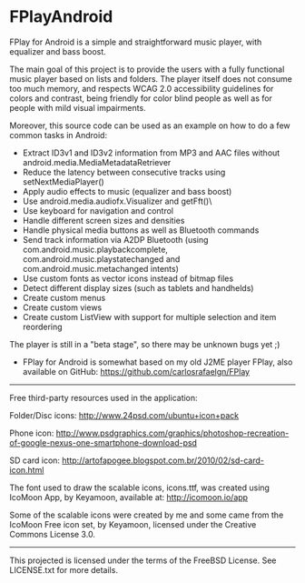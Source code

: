 FPlayAndroid
============

FPlay for Android is a simple and straightforward music player, with equalizer and bass boost.

The main goal of this project is to provide the users with a fully functional music player based on lists and folders. The player itself does not consume too much memory, and respects WCAG 2.0 accessibility guidelines for colors and contrast, being friendly for color blind people as well as for people with mild visual impairments.

Moreover, this source code can be used as an example on how to do a few common tasks in Android:
- Extract ID3v1 and ID3v2 information from MP3 and AAC files without android.media.MediaMetadataRetriever
- Reduce the latency between consecutive tracks using setNextMediaPlayer()
- Apply audio effects to music (equalizer and bass boost)
- Use android.media.audiofx.Visualizer and getFft()\
- Use keyboard for navigation and control
- Handle different screen sizes and densities
- Handle physical media buttons as well as Bluetooth commands
- Send track information via A2DP Bluetooth (using com.android.music.playbackcomplete, com.android.music.playstatechanged and com.android.music.metachanged intents)
- Use custom fonts as vector icons instead of bitmap files
- Detect different display sizes (such as tablets and handhelds)
- Create custom menus
- Create custom views
- Create custom ListView with support for multiple selection and item reordering

The player is still in a "beta stage", so there may be unknown bugs yet ;)

* FPlay for Android is somewhat based on my old J2ME player FPlay, also available on GitHub: https://github.com/carlosrafaelgn/FPlay

----

Free third-party resources used in the application:

Folder/Disc icons: http://www.24psd.com/ubuntu+icon+pack

Phone icon: http://www.psdgraphics.com/graphics/photoshop-recreation-of-google-nexus-one-smartphone-download-psd

SD card icon: http://artofapogee.blogspot.com.br/2010/02/sd-card-icon.html

The font used to draw the scalable icons, icons.ttf, was created using IcoMoon App, by Keyamoon, available at: http://icomoon.io/app

Some of the scalable icons were created by me and some came from the IcoMoon Free icon set, by Keyamoon, licensed under the Creative Commons License 3.0.

----

This projected is licensed under the terms of the FreeBSD License. See LICENSE.txt for more details.
